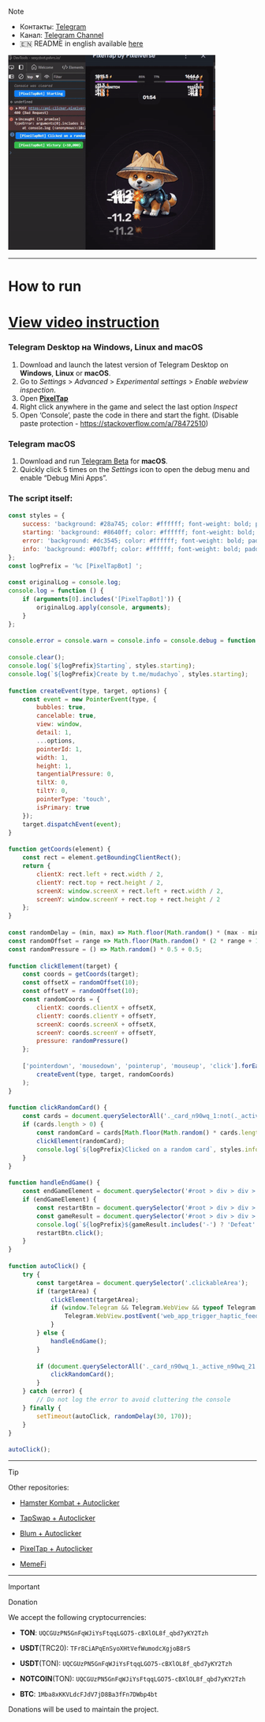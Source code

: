> [!NOTE]
> - Контакты: [Telegram](https://t.me/mudachyo) 
> - Канал: [Telegram Channel](https://t.me/shopalenka) 
> - 🇪🇳 README in english available [here](README-EN.md)

![Result](result.gif)


---
# How to run
# [View video instruction](https://www.youtube.com/watch?v=FgyCcPZBmtc)
### Telegram Desktop на Windows, Linux and macOS
1. Download and launch the latest version of Telegram Desktop on **Windows**, **Linux** or **macOS**.
2. Go to *Settings* > *Advanced* > *Experimental settings* > *Enable webview inspection*.
3. Open **[PixelTap](tg://resolve?domain=pixelversexyzbot&start=2475526)**
4. Right click anywhere in the game and select the last option *Inspect*
5. Open ‘Console’, paste the code in there and start the fight. (Disable paste protection - https://stackoverflow.com/a/78472510)

### Telegram macOS
1. Download and run [Telegram Beta](https://telegram.org/dl/macos/beta) for **macOS**.
2. Quickly click 5 times on the *Settings* icon to open the debug menu and enable “Debug Mini Apps”.

### The script itself:
```javascript
const styles = {
    success: 'background: #28a745; color: #ffffff; font-weight: bold; padding: 4px 8px; border-radius: 4px;',
	starting: 'background: #8640ff; color: #ffffff; font-weight: bold; padding: 4px 8px; border-radius: 4px;',
    error: 'background: #dc3545; color: #ffffff; font-weight: bold; padding: 4px 8px; border-radius: 4px;',
    info: 'background: #007bff; color: #ffffff; font-weight: bold; padding: 4px 8px; border-radius: 4px;'
};
const logPrefix = '%c [PixelTapBot] ';

const originalLog = console.log;
console.log = function () {
    if (arguments[0].includes('[PixelTapBot]')) {
        originalLog.apply(console, arguments);
    }
};

console.error = console.warn = console.info = console.debug = function () { };

console.clear();
console.log(`${logPrefix}Starting`, styles.starting);
console.log(`${logPrefix}Create by t.me/mudachyo`, styles.starting);

function createEvent(type, target, options) {
    const event = new PointerEvent(type, {
        bubbles: true,
        cancelable: true,
        view: window,
        detail: 1,
        ...options,
        pointerId: 1,
        width: 1,
        height: 1,
        tangentialPressure: 0,
        tiltX: 0,
        tiltY: 0,
        pointerType: 'touch',
        isPrimary: true
    });
    target.dispatchEvent(event);
}

function getCoords(element) {
    const rect = element.getBoundingClientRect();
    return {
        clientX: rect.left + rect.width / 2,
        clientY: rect.top + rect.height / 2,
        screenX: window.screenX + rect.left + rect.width / 2,
        screenY: window.screenY + rect.top + rect.height / 2
    };
}

const randomDelay = (min, max) => Math.floor(Math.random() * (max - min + 1)) + min;
const randomOffset = range => Math.floor(Math.random() * (2 * range + 1)) - range;
const randomPressure = () => Math.random() * 0.5 + 0.5;

function clickElement(target) {
    const coords = getCoords(target);
    const offsetX = randomOffset(10);
    const offsetY = randomOffset(10);
    const randomCoords = {
        clientX: coords.clientX + offsetX,
        clientY: coords.clientY + offsetY,
        screenX: coords.screenX + offsetX,
        screenY: coords.screenY + offsetY,
        pressure: randomPressure()
    };

    ['pointerdown', 'mousedown', 'pointerup', 'mouseup', 'click'].forEach(type => 
        createEvent(type, target, randomCoords)
    );
}

function clickRandomCard() {
    const cards = document.querySelectorAll('._card_n90wq_1:not(._active_n90wq_21)');
    if (cards.length > 0) {
        const randomCard = cards[Math.floor(Math.random() * cards.length)];
        clickElement(randomCard);
        console.log(`${logPrefix}Clicked on a random card`, styles.info);
    }
}

function handleEndGame() {
    const endGameElement = document.querySelector('#root > div > div > div:nth-child(1) > div > div > h3');
    if (endGameElement) {
        const restartBtn = document.querySelector('#root > div > div > div:nth-child(1) > div > div > div._footerCard_bgfdy_87 > div._buttons_bgfdy_124 > button._button_uyw8r_1._purple_uyw8r_31._textUppercase_uyw8r_28');
        const gameResult = document.querySelector('#root > div > div > div:nth-child(1) > div > div > div._footerCard_bgfdy_87 > div._reward_bgfdy_17 > span').innerText;
        console.log(`${logPrefix}${gameResult.includes('-') ? 'Defeat' : 'Victory'} (${gameResult})`, gameResult.includes('-') ? styles.error : styles.success);
        restartBtn.click();
    }
}

function autoClick() {
    try {
        const targetArea = document.querySelector('.clickableArea');
        if (targetArea) {
            clickElement(targetArea);
            if (window.Telegram && Telegram.WebView && typeof Telegram.WebView.postEvent === 'function') {
                Telegram.WebView.postEvent('web_app_trigger_haptic_feedback', { type: 'impact', impact_style: 'medium' });
            }
        } else {
            handleEndGame();
        }

        if (document.querySelectorAll('._card_n90wq_1._active_n90wq_21').length === 0) {
            clickRandomCard();
        }
    } catch (error) {
        // Do not log the error to avoid cluttering the console
    } finally {
        setTimeout(autoClick, randomDelay(30, 170));
    }
}

autoClick();
```
---
> [!TIP]
> Other repositories:
> 
> - [Hamster Kombat + Autoclicker](https://github.com/mudachyo/Hamster-Kombat)
> 
> - [TapSwap + Autoclicker](https://github.com/mudachyo/TapSwap)
> 
> - [Blum + Autoclicker](https://github.com/mudachyo/Blum)
>
> - [PixelTap + Autoclicker](https://github.com/mudachyo/PixelTap)
> 
> - [MemeFi](https://github.com/mudachyo/MemeFi-Coin)
---
> [!IMPORTANT] 
> Donation
> 
> We accept the following cryptocurrencies:
> 
> - **TON**: `UQCGUzPN5GnFqWJiYsFtqqLGO75-cBXlOL8f_qbd7yKY2Tzh`
> 
> - **USDT**(TRC20): `TFr8CiAPqEnSyoXHtVefWumodcXgjoB8rS`
> 
> - **USDT**(TON): `UQCGUzPN5GnFqWJiYsFtqqLGO75-cBXlOL8f_qbd7yKY2Tzh`
> 
> - **NOTCOIN**(TON): `UQCGUzPN5GnFqWJiYsFtqqLGO75-cBXlOL8f_qbd7yKY2Tzh`
> 
> - **BTC**: `1Mba8xKKVLdcFJdV7jD8Ba3fFn7DWbp4bt`
> 
> Donations will be used to maintain the project.